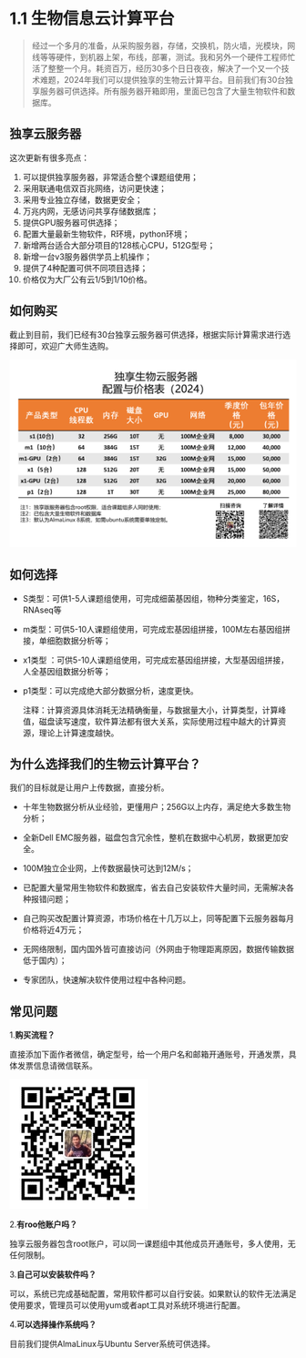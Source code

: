 # 1.1 生物信息云计算平台

> 经过一个多月的准备，从采购服务器，存储，交换机，防火墙，光模块，网线等等硬件，到机器上架，布线，部署，测试。我和另外一个硬件工程师忙活了整整一个月。耗资百万，经历30多个日日夜夜，解决了一个又一个技术难题，2024年我们可以提供独享的生物云计算平台。目前我们有30台独享服务器可供选择。所有服务器开箱即用，里面已包含了大量生物软件和数据库。



## 独享云服务器

这次更新有很多亮点：

1. 可以提供独享服务器，非常适合整个课题组使用；
2.  采用联通电信双百兆网络，访问更快速；
3. 采用专业独立存储，数据更安全；
4. 万兆内网，无感访问共享存储数据库；
5. 提供GPU服务器可供选择；
6. 配置大量最新生物软件，R环境，python环境；
7. 新增两台适合大部分项目的128核心CPU，512G型号；
8. 新增一台v3服务器供学员上机操作；
9. 提供了4种配置可供不同项目选择；
10. 价格仅为大厂公有云1/5到1/10价格。

## 如何购买

截止到目前，我们已经有30台独享云服务器可供选择，根据实际计算需求进行选择即可，欢迎广大师生选购。

![](./images/duxiang.png)



##  如何选择

- S类型：可供1-5人课题组使用，可完成细菌基因组，物种分类鉴定，16S，RNAseq等

- m类型：可供5-10人课题组使用，可完成宏基因组拼接，100M左右基因组拼接，单细胞数据分析等；

- x1类型 ：可供5-10人课题组使用，可完成宏基因组拼接，大型基因组拼接，人全基因组数据分析等；

- p1类型：可以完成绝大部分数据分析，速度更快。

  

  注释：计算资源具体消耗无法精确衡量，与数据量大小，计算类型，计算峰值，磁盘读写速度，软件算法都有很大关系，实际使用过程中越大的计算资源，理论上计算速度越快。



## 为什么选择我们的生物云计算平台？



我们的目标就是让用户上传数据，直接分析。

- 十年生物数据分析从业经验，更懂用户；256G以上内存，满足绝大多数生物分析；

- 全新Dell EMC服务器，磁盘包含冗余性，整机在数据中心机房，数据更加安全。
- 100M独立企业网，上传数据最快可达到12M/s；

- 已配置大量常用生物软件和数据库，省去自己安装软件大量时间，无需解决各种报错问题；

- 自己购买改配置计算资源，市场价格在十几万以上，同等配置下云服务器每月价格将近4万元；

- 无网络限制，国内国外皆可直接访问（外网由于物理距离原因，数据传输数据低于国内）；
- 专家团队，快速解决软件使用过程中各种问题。



## 常见问题

1.**购买流程？**

直接添加下面作者微信，确定型号，给一个用户名和邮箱开通账号，开通发票，具体发票信息请微信联系。

![](./images/weixin.jpg)



2.**有roo他账户吗？**

独享云服务器包含root账户，可以同一课题组中其他成员开通账号，多人使用，无任何限制。

3.**自己可以安装软件吗？**

可以，系统已完成基础配置，常用软件都可以自行安装。如果默认的软件无法满足使用要求，管理员可以使用yum或者apt工具对系统环境进行配置。

4.**可以选择操作系统吗？**

目前我们提供AlmaLinux与Ubuntu Server系统可供选择。



